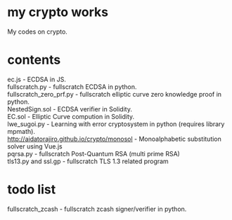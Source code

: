 # my crypto works

My codes on crypto.

# contents

ec.js - ECDSA in JS.  
fullscratch.py - fullscratch ECDSA in python.  
fullscratch_zero_prf.py - fullscratch elliptic curve zero knowledge proof in python.  
NestedSign.sol - ECDSA verifier in Solidity.  
EC.sol - Elliptic Curve compution in Solidity.  
lwe_sugoi.py - Learning with error cryptosystem in python (requires library mpmath).  
<http://aidatorajiro.github.io/crypto/monosol> - Monoalphabetic substitution solver using Vue.js  
pqrsa.py - fullscratch Post-Quantum RSA (multi prime RSA)  
tls13.py and ssl.gp - fullscratch TLS 1.3 related program

# todo list
fullscratch_zcash - fullscratch zcash signer/verifier in python.  
